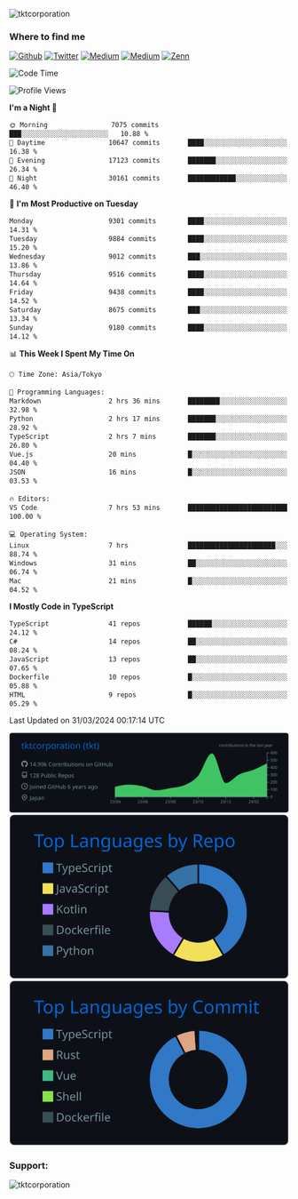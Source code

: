 <p align="left"> <img src="https://komarev.com/ghpvc/?username=tktcorporation&label=Profile%20views&color=0e75b6&style=flat" alt="tktcorporation" /> </p>

<h3>Where to find me</h3>
<p>
<a href="https://github.com/tktcorporation" target="_blank"><img alt="Github" src="https://img.shields.io/badge/GitHub-%2312100E.svg?&style=for-the-badge&logo=Github&logoColor=white" /></a>
<a href="https://twitter.com/tktcorporation" target="_blank"><img alt="Twitter" src="https://img.shields.io/badge/twitter-%231DA1F2.svg?&style=for-the-badge&logo=twitter&logoColor=white" /></a>
<a href="https://www.linkedin.com/in/tktcorporation" target="_blank"><img alt="Medium" src="https://img.shields.io/badge/linkdin-0a66c2.svg?&style=for-the-badge&logo=linkedin&logoColor=white" /></a>
<a href="https://qiita.com/tktcorporation" target="_blank"><img alt="Medium" src="https://img.shields.io/badge/qiita-55C500.svg?&style=for-the-badge&logo=qiita&logoColor=white" /></a>
<a href="https://zenn.dev/tktcorporation" target="_blank"><img alt="Zenn" src="https://img.shields.io/badge/Zenn-3EA8FF.svg?&style=for-the-badge&logo=Zenn&logoColor=white" /></a>
</p>
  
<!--START_SECTION:waka-->
![Code Time](http://img.shields.io/badge/Code%20Time-1%2C461%20hrs%209%20mins-blue)

![Profile Views](http://img.shields.io/badge/Profile%20Views-0-blue)

**I'm a Night 🦉** 

```text
🌞 Morning                7075 commits        ███░░░░░░░░░░░░░░░░░░░░░░   10.88 % 
🌆 Daytime                10647 commits       ████░░░░░░░░░░░░░░░░░░░░░   16.38 % 
🌃 Evening                17123 commits       ███████░░░░░░░░░░░░░░░░░░   26.34 % 
🌙 Night                  30161 commits       ████████████░░░░░░░░░░░░░   46.40 % 
```
📅 **I'm Most Productive on Tuesday** 

```text
Monday                   9301 commits        ████░░░░░░░░░░░░░░░░░░░░░   14.31 % 
Tuesday                  9884 commits        ████░░░░░░░░░░░░░░░░░░░░░   15.20 % 
Wednesday                9012 commits        ███░░░░░░░░░░░░░░░░░░░░░░   13.86 % 
Thursday                 9516 commits        ████░░░░░░░░░░░░░░░░░░░░░   14.64 % 
Friday                   9438 commits        ████░░░░░░░░░░░░░░░░░░░░░   14.52 % 
Saturday                 8675 commits        ███░░░░░░░░░░░░░░░░░░░░░░   13.34 % 
Sunday                   9180 commits        ████░░░░░░░░░░░░░░░░░░░░░   14.12 % 
```


📊 **This Week I Spent My Time On** 

```text
🕑︎ Time Zone: Asia/Tokyo

💬 Programming Languages: 
Markdown                 2 hrs 36 mins       ████████░░░░░░░░░░░░░░░░░   32.98 % 
Python                   2 hrs 17 mins       ███████░░░░░░░░░░░░░░░░░░   28.92 % 
TypeScript               2 hrs 7 mins        ███████░░░░░░░░░░░░░░░░░░   26.80 % 
Vue.js                   20 mins             █░░░░░░░░░░░░░░░░░░░░░░░░   04.40 % 
JSON                     16 mins             █░░░░░░░░░░░░░░░░░░░░░░░░   03.53 % 

🔥 Editors: 
VS Code                  7 hrs 53 mins       █████████████████████████   100.00 % 

💻 Operating System: 
Linux                    7 hrs               ██████████████████████░░░   88.74 % 
Windows                  31 mins             ██░░░░░░░░░░░░░░░░░░░░░░░   06.74 % 
Mac                      21 mins             █░░░░░░░░░░░░░░░░░░░░░░░░   04.52 % 
```

**I Mostly Code in TypeScript** 

```text
TypeScript               41 repos            ██████░░░░░░░░░░░░░░░░░░░   24.12 % 
C#                       14 repos            ██░░░░░░░░░░░░░░░░░░░░░░░   08.24 % 
JavaScript               13 repos            ██░░░░░░░░░░░░░░░░░░░░░░░   07.65 % 
Dockerfile               10 repos            █░░░░░░░░░░░░░░░░░░░░░░░░   05.88 % 
HTML                     9 repos             █░░░░░░░░░░░░░░░░░░░░░░░░   05.29 % 
```




 Last Updated on 31/03/2024 00:17:14 UTC
<!--END_SECTION:waka-->

[![](https://raw.githubusercontent.com/tktcorporation/tktcorporation/master/profile-summary-card-output/github_dark/0-profile-details.svg)](https://github.com/vn7n24fzkq/github-profile-summary-cards)
[![](https://raw.githubusercontent.com/tktcorporation/tktcorporation/master/profile-summary-card-output/github_dark/1-repos-per-language.svg)](https://github.com/vn7n24fzkq/github-profile-summary-cards) [![](https://raw.githubusercontent.com/tktcorporation/tktcorporation/master/profile-summary-card-output/github_dark/2-most-commit-language.svg)](https://github.com/vn7n24fzkq/github-profile-summary-cards)

<h3 align="left">Support:</h3>
<p><a href="https://www.buymeacoffee.com/tktcorporation"> <img align="left" src="https://cdn.buymeacoffee.com/buttons/v2/default-yellow.png" height="50" width="210" alt="tktcorporation" /></a></p><br><br>
